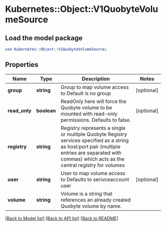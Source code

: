 # Kubernetes::Object::V1QuobyteVolumeSource

## Load the model package
```perl
use Kubernetes::Object::V1QuobyteVolumeSource;
```

## Properties
Name | Type | Description | Notes
------------ | ------------- | ------------- | -------------
**group** | **string** | Group to map volume access to Default is no group | [optional] 
**read_only** | **boolean** | ReadOnly here will force the Quobyte volume to be mounted with read-only permissions. Defaults to false. | [optional] 
**registry** | **string** | Registry represents a single or multiple Quobyte Registry services specified as a string as host:port pair (multiple entries are separated with commas) which acts as the central registry for volumes | 
**user** | **string** | User to map volume access to Defaults to serivceaccount user | [optional] 
**volume** | **string** | Volume is a string that references an already created Quobyte volume by name. | 

[[Back to Model list]](../README.md#documentation-for-models) [[Back to API list]](../README.md#documentation-for-api-endpoints) [[Back to README]](../README.md)


